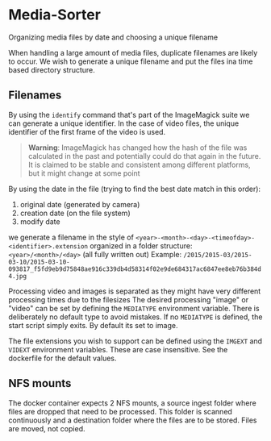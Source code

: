 # Media-Sorter
Organizing media files by date and choosing a unique filename

When handling a large amount of media files, duplicate filenames are likely to occur. We wish to generate a unique filename and put the files ina time based directory structure.

## Filenames
By using the `identify` command that's part of the ImageMagick suite we can generate a unique identifier. In the case of video files, the unique identifier of the first frame of the video is used.

> **Warning**: ImageMagick has changed how the hash of the file was calculated in the past and potentially could do that again in the future. It is claimed to be stable and consistent among different platforms, but it might change at some point

By using the date in the file (trying to find the best date match in this order):
1. original date (generated by camera)
2. creation date (on the file system)
3. modify date

we generate a filename in the style of `<year>-<month>-<day>-<timeofday>-<identifier>.extension`
organized in a folder structure: `<year>/<month>/<day>` (all fully written out)
Example: `/2015/2015-03/2015-03-10/2015-03-10-093817_f5fd9eb9d75848ae916c339db4d58314f02e9de684317ac6847ee8eb76b384d4.jpg`

Processing video and images is separated as they might have very different processing times due to the filesizes
The desired processing "image" or "video" can be set by defining the `MEDIATYPE` environment variable. There is deliberately no default type to avoid mistakes.  If no `MEDIATYPE` is defined, the start script simply exits. By default its set to image.

The file extensions you wish to support can be defined using the `IMGEXT` and `VIDEXT` environment variables. These are case insensitive.  See the dockerfile for the default values.

## NFS mounts
The docker container expects 2 NFS mounts, a source ingest folder where files are dropped that need to be processed. This folder is scanned continuously and a destination folder where the files are to be stored. Files are moved, not copied.
